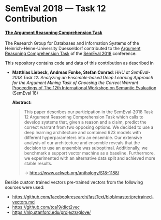 # SemEval 2018 — Task 12 Contribution

#### [The Argument Reasoning Comprehension Task](https://competitions.codalab.org/competitions/17327)

The Research Group for Databases and Information Systems of the
Heinrich-Heine-University Duesseldorf contributed to the 
[Argument Reasoning Comprehension Task](https://competitions.codalab.org/competitions/17327)
of the [SemEval 2018](http://alt.qcri.org/semeval2018/#) conference.

This repository contains code and data of this contribution as described in 

* **Matthias Liebeck, Andreas Funke, Stefan Conrad**:
  *HHU at SemEval-2018 Task 12: Analyzing an Ensemble-based Deep Learning 
  Approach for the Argument Mining Task of Choosing the Correct Warrant*  
  [Proceedings of The 12th International Workshop on Semantic Evaluation](https://www.aclweb.org/anthology/volumes/S18-1/)
  (SemEval 18)

  **Abstract:**  
  > This paper describes our participation in the SemEval-2018 Task 12 Argument Reasoning 
  > Comprehension Task which calls to develop systems that, given a reason and a claim, 
  > predict the correct warrant from two opposing options. We decided to use a deep learning 
  > architecture and combined 623 models with different hyperparameters into an ensemble. 
  > Our extensive analysis of our architecture and ensemble reveals that the decision to use 
  > an ensemble was suboptimal. Additionally, we benchmark a support vector machine as a baseline. 
  > Furthermore, we experimented with an alternative data split and achieved more stable results.
  > 
  > → https://www.aclweb.org/anthology/S18-1188/


Beside custom trained vectors pre-trained vectors from the following sources were used:

- https://github.com/facebookresearch/fastText/blob/master/pretrained-vectors.md
- https://github.com/tca19/dict2vec
- https://nlp.stanford.edu/projects/glove/
